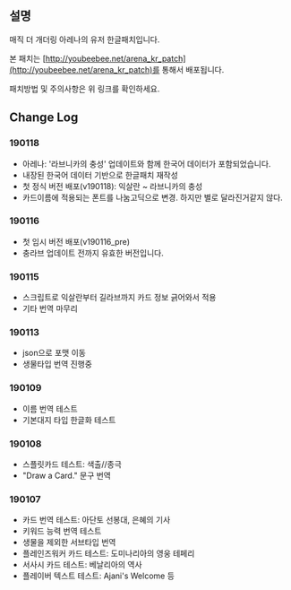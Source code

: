 ## 설명
매직 더 개더링 아레나의 유저 한글패치입니다.

본 패치는 [http://youbeebee.net/arena_kr_patch](http://youbeebee.net/arena_kr_patch)를 통해서 배포됩니다.

패치방법 및 주의사항은 위 링크를 확인하세요.

## Change Log
### 190118
* 아레나: '라브니카의 충성' 업데이트와 함께 한국어 데이터가 포함되었습니다.
* 내장된 한국어 데이터 기반으로 한글패치 재작성
* 첫 정식 버전 배포(v190118): 익살란 ~ 라브니카의 충성
* 카드이름에 적용되는 폰트를 나눔고딕으로 변경. 하지만 별로 달라진거같지 않다.

### 190116
* 첫 임시 버전 배포(v190116_pre)
* 충라브 업데이트 전까지 유효한 버전입니다.

### 190115
* 스크립트로 익살란부터 길라브까지 카드 정보 긁어와서 적용
* 기타 번역 마무리

### 190113
* json으로 포맷 이동
* 생물타입 번역 진행중

### 190109
* 이름 번역 테스트
* 기본대지 타입 한글화 테스트

### 190108
* 스플릿카드 테스트: 색출//종극
* "Draw a Card." 문구 번역

### 190107
* 카드 번역 테스트: 아단토 선봉대, 은혜의 기사
* 키워드 능력 번역 테스트
* 생물을 제외한 서브타입 번역
* 플레인즈워커 카드 테스트: 도미나리아의 영웅 테페리
* 서사시 카드 테스트: 베날리아의 역사
* 플레이버 텍스트 테스트: Ajani's Welcome 등
